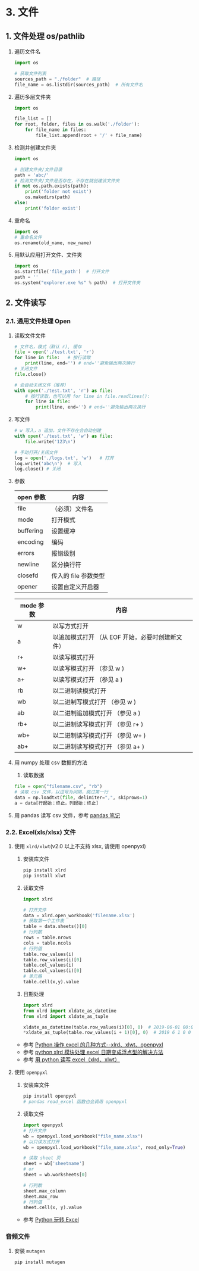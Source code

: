 # 3. 文件

## 1. 文件处理 os/pathlib

1. 遍历文件名

    ```python
    import os

    # 获取文件列表
    sources_path = "./folder"  # 路径
    file_name = os.listdir(sources_path)  # 所有文件名
    ```

2. 遍历多层文件夹

    ```python
    import os

    file_list = []
    for root, folder, files in os.walk('./folder'):
        for file_name in files:
            file_list.append(root + '/' + file_name)
    ```

3. 检测并创建文件夹

    ```python
    import os

    # 创建文件夹/文件目录
    path = 'abc/'
    # 检测文件夹/文件是否存在，不存在就创建该文件夹
    if not os.path.exists(path):
        print('folder not exist')
        os.makedirs(path)
    else:
        print('folder exist')
    ```

4. 重命名

    ```python
    import os
    # 重命名文件
    os.rename(old_name, new_name)
    ```

5. 用默认应用打开文件、文件夹

    ```python
    import os
    os.startfile('file_path')  # 打开文件
    path = ''
    os.system("explorer.exe %s" % path)  # 打开文件夹
    ```

## 2. 文件读写

### 2.1. 通用文件处理 Open

1. 读取文件文件

    ```python
    # 文件名，模式（默认 r), 缓存
    file = open('./test.txt', 'r')
    for line in file:   # 按行读取
        print(line, end='') # end=''避免输出两次换行
    # 关闭文件
    file.close()
    ```

    ```python
    # 会自动关闭文件（推荐）
    with open('./test.txt', 'r') as file:
        # 按行读取，也可以用 for line in file.readlines():
        for line in file:
            print(line, end='') # end=''避免输出两次换行
    ```

2. 写文件

    ```python
    # w 写入，a 追加，文件不存在会自动创建
    with open('./test.txt', 'w') as file:
        file.write('123\n')
    ```

    ```python
    # 手动打开/关闭文件
    log = open('./logs.txt', 'w')   # 打开
    log.write('abc\n')  # 写入
    log.close() # 关闭
    ```

3. 参数

    | open 参数 | 内容                 |
    | --------- | -------------------- |
    | file      | （必须）文件名       |
    | mode      | 打开模式             |
    | buffering | 设置缓冲             |
    | encoding  | 编码                 |
    | errors    | 报错级别             |
    | newline   | 区分换行符           |
    | closefd   | 传入的 file 参数类型 |
    | opener    | 设置自定义开启器     |

    | mode 参数 | 内容                                             |
    | --------- | ------------------------------------------------ |
    | w         | 以写方式打开                                     |
    | a         | 以追加模式打开 （从 EOF 开始，必要时创建新文件） |
    | r+        | 以读写模式打开                                   |
    | w+        | 以读写模式打开 （参见 w )                        |
    | a+        | 以读写模式打开 （参见 a )                        |
    | rb        | 以二进制读模式打开                               |
    | wb        | 以二进制写模式打开 （参见 w )                    |
    | ab        | 以二进制追加模式打开 （参见 a )                  |
    | rb+       | 以二进制读写模式打开 （参见 r+ )                 |
    | wb+       | 以二进制读写模式打开 （参见 w+ )                 |
    | ab+       | 以二进制读写模式打开 （参见 a+ )                 |

4. 用 numpy 处理 csv 数据的方法
   1. 读取数据

    ```python
    file = open("filename.csv", "rb")
    # 读取 csv 文件，以逗号为间隔，跳过第一行
    data = np.loadtxt(file, delimiter=",", skiprows=1)
    a = data[行起始：终止，列起始：终止]
    ```

5. 用 pandas 读写 csv 文件，参考 [pandas 笔记](Python-05-Pandas.md##-3-pandas-读写文件)

### 2.2. Excel(xls/xlsx) 文件

1. 使用 `xlrd/xlwt`(v2.0 以上不支持 xlsx, 请使用 openpyxl)

   1. 安装库文件

       ```bash
       pip install xlrd
       pip install xlwt
       ```

   2. 读取文件

       ```python
       import xlrd

       # 打开文件
       data = xlrd.open_workbook('filename.xlsx')
       # 获取第一个工作表
       table = data.sheets()[0]
       # 行列数
       rows = table.nrows
       cols = table.ncols
       # 行列值
       table.row_values(i)
       table.row_values(i)[0]
       table.col_values(i)
       table.col_values(i)[0]
       # 单元格
       table.cell(x,y).value
       ```

   3. 日期处理

       ```python
       import xlrd
       from xlrd import xldate_as_datetime
       from xlrd import xldate_as_tuple

       xldate_as_datetime(table.row_values(i)[0], 0)  # 2019-06-01 00:00:00
       *xldate_as_tuple(table.row_values(i + 1)[0], 0)  # 2019 6 1 0 0 0
       ```

   - 参考 [Python 操作 excel 的几种方式--xlrd、xlwt、openpyxl](http://wenqiang-china.github.io/2016/05/13/python-opetating-excel/)
   - 参考 [python xlrd 模块处理 excel 日期变成浮点型的解决方法](https://my.oschina.net/zhangyangyang/blog/737072)
   - 参考 [用 python 读写 excel（xlrd、xlwt）](https://www.cnblogs.com/MrLJC/p/3715783.html)

2. 使用 `openpyxl`

   1. 安装库文件

       ```bash
       pip install openpyxl
       # pandas read_excel 函数也会调用 openpyxl
       ```

   2. 读取文件

       ```python
       import openpyxl
       # 打开文件
       wb = openpyxl.load_workbook("file_name.xlsx")
       # 以只读方式打开
       wb = openpyxl.load_workbook("file_name.xlsx", read_only=True)

       # 读取 sheet 页
       sheet = wb['sheetname']
       # or
       sheet = wb.worksheets[0]

       # 行列数
       sheet.max_column
       sheet.max_row
       # 行列值
       sheet.cell(x, y).value
       ```

   - 参考 [Python 玩转 Excel](https://mp.weixin.qq.com/s?__biz=MjM5NjMyMjUzNg==&mid=2448130701&idx=1&sn=10919f10f4006a18579d6bbc13a3f15c&chksm=b2f42f0a8583a61c9421711b7a542f2a1c8cfe114ace3ea1ba8cefc26bdde8eb36755a7404ae&scene=0#rd)

### 音频文件

1. 安装 `mutagen`

    ```python
    pip install mutagen
    ```
